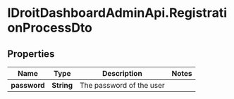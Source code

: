 # IDroitDashboardAdminApi.RegistrationProcessDto

## Properties
Name | Type | Description | Notes
------------ | ------------- | ------------- | -------------
**password** | **String** | The password of the user | 
